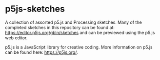 # p5js-sketches
A collection of assorted p5.js and Processing sketches. Many of the completed sketches in this repository can be found at: https://editor.p5js.org/gbln/sketches and can be previewed using the p5.js web editor.

p5.js is a JavaScript library for creative coding. More information on p5.js can be found here: https://p5js.org/.
